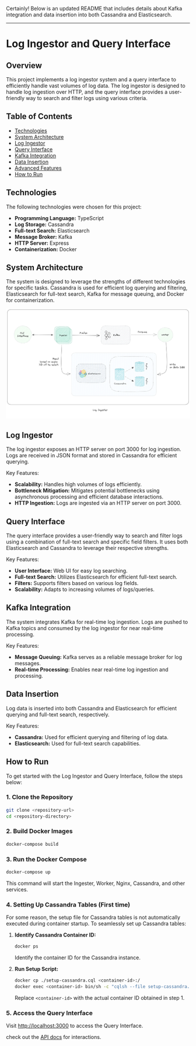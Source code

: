 Certainly! Below is an updated README that includes details about Kafka integration and data insertion into both Cassandra and Elasticsearch.

---

# Log Ingestor and Query Interface

## Overview

This project implements a log ingestor system and a query interface to efficiently handle vast volumes of log data. The log ingestor is designed to handle log ingestion over HTTP, and the query interface provides a user-friendly way to search and filter logs using various criteria.

## Table of Contents

- [Technologies](#technologies)
- [System Architecture](#system-architecture)
- [Log Ingestor](#log-ingestor)
- [Query Interface](#query-interface)
- [Kafka Integration](#kafka-integration)
- [Data Insertion](#data-insertion)
- [Advanced Features](#advanced-features)
- [How to Run](#how-to-run)

## Technologies

The following technologies were chosen for this project:

- **Programming Language:** TypeScript
- **Log Storage:** Cassandra
- **Full-text Search:** Elasticsearch
- **Message Broker:** Kafka
- **HTTP Server:** Express
- **Containerization:** Docker

## System Architecture

The system is designed to leverage the strengths of different technologies for specific tasks. Cassandra is used for efficient log querying and filtering, Elasticsearch for full-text search, Kafka for message queuing, and Docker for containerization.

![System Architecture](image.png)

## Log Ingestor

The log ingestor exposes an HTTP server on port 3000 for log ingestion. Logs are received in JSON format and stored in Cassandra for efficient querying.

Key Features:

- **Scalability:** Handles high volumes of logs efficiently.
- **Bottleneck Mitigation:** Mitigates potential bottlenecks using asynchronous processing and efficient database interactions.
- **HTTP Ingestion:** Logs are ingested via an HTTP server on port 3000.

## Query Interface

The query interface provides a user-friendly way to search and filter logs using a combination of full-text search and specific field filters. It uses both Elasticsearch and Cassandra to leverage their respective strengths.

Key Features:

- **User Interface:** Web UI for easy log searching.
- **Full-text Search:** Utilizes Elasticsearch for efficient full-text search.
- **Filters:** Supports filters based on various log fields.
- **Scalability:** Adapts to increasing volumes of logs/queries.

## Kafka Integration

The system integrates Kafka for real-time log ingestion. Logs are pushed to Kafka topics and consumed by the log ingestor for near real-time processing.

Key Features:

- **Message Queuing:** Kafka serves as a reliable message broker for log messages.
- **Real-time Processing:** Enables near real-time log ingestion and processing.

## Data Insertion

Log data is inserted into both Cassandra and Elasticsearch for efficient querying and full-text search, respectively.

Key Features:

- **Cassandra:** Used for efficient querying and filtering of log data.
- **Elasticsearch:** Used for full-text search capabilities.

## How to Run
To get started with the Log Ingestor and Query Interface, follow the steps below:

### 1. Clone the Repository

```bash
git clone <repository-url>
cd <repository-directory>
```

### 2. Build Docker Images

```bash
docker-compose build
```

### 3. Run the Docker Compose

```bash
docker-compose up
```

This command will start the Ingester, Worker, Nginx, Cassandra, and other services.

### 4. Setting Up Cassandra Tables (First time)

For some reason, the setup file for Cassandra tables is not automatically executed during container startup. To seamlessly set up Cassandra tables:

1. **Identify Cassandra Container ID:**

   ```bash
   docker ps
   ```

   Identify the container ID for the Cassandra instance.

2. **Run Setup Script:**

   ```bash
   docker cp ./setup-cassandra.cql <container-id>:/
   docker exec <container-id> bin/sh -c "cqlsh --file setup-cassandra.cql;"
   ```

   Replace `<container-id>` with the actual container ID obtained in step 1.

### 5. Access the Query Interface

Visit [http://localhost:3000](http://localhost:3000) to access the Query Interface.

check out the [API docs](/api-docs.md) for interactions.
